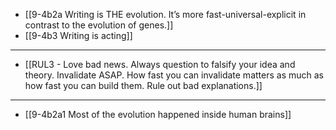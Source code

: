 - [[9-4b2a Writing is THE evolution. It’s more fast-universal-explicit in contrast to the evolution of genes.]]
- [[9-4b3 Writing is acting]]
---
- [[RUL3 - Love bad news. Always question to falsify your idea and theory. Invalidate ASAP. How fast you can invalidate matters as much as how fast you can build them. Rule out bad explanations.]]
---
- [[9-4b2a1 Most of the evolution happened inside human brains]]
